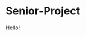 # Senior-Project

<!DOCTYPE html>
<html>
  <head>
    <script type="text/javascript" src="d3.v2.min.js"></script>
  </head>
  <body>
    <p>Hello!</p>
  </body>
 </html>
